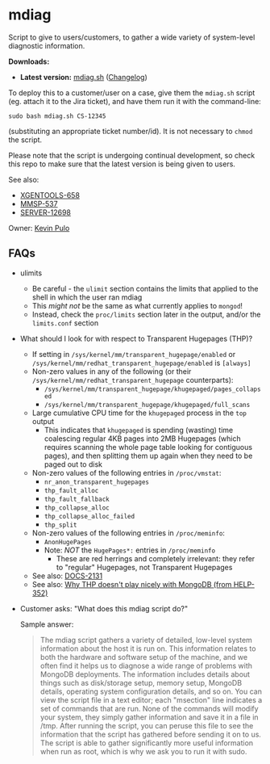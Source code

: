 mdiag
=====

Script to give to users/customers, to gather a wide variety of system-level diagnostic information.

**Downloads:**
* **Latest version:** [mdiag.sh](https://raw.github.com/10gen/support-tools/master/mdiag/mdiag.sh)  ([Changelog](https://github.com/10gen/support-tools/commits/master/mdiag/mdiag.sh))

To deploy this to a customer/user on a case, give them the `mdiag.sh` script (eg. attach
it to the Jira ticket), and have them run it with the command-line:

    sudo bash mdiag.sh CS-12345

(substituting an appropriate ticket number/id).  It is not necessary to `chmod` the script.

Please note that the script is undergoing continual development, so check this repo to make sure
that the latest version is being given to users.

See also:
* [XGENTOOLS-658](https://jira.mongodb.org/browse/XGENTOOLS-658)
* [MMSP-537](https://jira.mongodb.org/browse/MMSP-537)
* [SERVER-12698](https://jira.mongodb.org/browse/SERVER-12698)

Owner: [Kevin Pulo](mailto:kevin.pulo@mongodb.com)

FAQs
----

* ulimits

  * Be careful - the `ulimit` section contains the limits that applied to the shell in which the user ran mdiag
  * This *might not* be the same as what currently applies to `mongod`!
  * Instead, check the `proc/limits` section later in the output, and/or the `limits.conf` section


* What should I look for with respect to Transparent Hugepages (THP)?

  * If setting in `/sys/kernel/mm/transparent_hugepage/enabled` or
    `/sys/kernel/mm/redhat_transparent_hugepage/enabled` is `[always]`
  * Non-zero values in any of the following (or their
    `/sys/kernel/mm/redhat_transparent_hugepage` counterparts):
    * `/sys/kernel/mm/transparent_hugepage/khugepaged/pages_collapsed`
    * `/sys/kernel/mm/transparent_hugepage/khugepaged/full_scans`
  * Large cumulative CPU time for the `khugepaged` process in the `top` output
	* This indicates that `khugepaged` is spending (wasting) time coalescing
	  regular 4KB pages into 2MB Hugepages (which requires scanning the whole
	  page table looking for contiguous pages), and then splitting them up
	  again when they need to be paged out to disk
  * Non-zero values of the following entries in `/proc/vmstat`:
    * `nr_anon_transparent_hugepages`
    * `thp_fault_alloc`
    * `thp_fault_fallback`
    * `thp_collapse_alloc`
    * `thp_collapse_alloc_failed`
    * `thp_split`
  * Non-zero values of the following entries in `/proc/meminfo`:
    * `AnonHugePages`
	* Note: *NOT* the `HugePages*:` entries in `/proc/meminfo`
      * These are red herrings and completely irrelevant: they refer to "regular" Hugepages, not Transparent Hugepages
  * See also: [DOCS-2131](https://jira.mongodb.org/browse/DOCS-2131)
  * See also: [Why THP doesn't play nicely with MongoDB (from HELP-352)](https://jira.mongodb.org/browse/HELP-352?focusedCommentId=493507&page=com.atlassian.jira.plugin.system.issuetabpanels:comment-tabpanel#comment-493507)


* Customer asks: "What does this mdiag script do?"

  Sample answer:
  > The mdiag script gathers a variety of detailed, low-level system
  > information about the host it is run on. This information relates to both
  > the hardware and software setup of the machine, and we often find it helps
  > us to diagnose a wide range of problems with MongoDB deployments. The
  > information includes details about things such as disk/storage setup,
  > memory setup, MongoDB details, operating system configuration details, and
  > so on. You can view the script file in a text editor; each "msection" line
  > indicates a set of commands that are run. None of the commands will modify
  > your system, they simply gather information and save it in a file in /tmp.
  > After running the script, you can peruse this file to see the information
  > that the script has gathered before sending it on to us. The script is able
  > to gather significantly more useful information when run as root, which is
  > why we ask you to run it with sudo.

